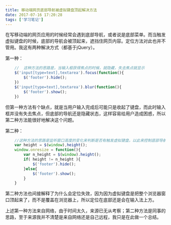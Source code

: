 ```yaml
---
title: 移动端网页底部导航被虚拟键盘顶起解决方法
date: 2017-07-16 17:20:28
tags: ['学习笔记']
---
```

在写移动端的网页应用的时候经常会遇到底部导航，或者说是底部菜单。而当触发虚拟键盘的时候，底部的导航会被顶起来，遮挡住网页内容。定位方法对此也并不管用。我这有两种解决方式（都基于jQuery）。
<!-- more -->
第一种：

```javascript
    //  这种方法的思路是，当输入框获得焦点的时候，就隐藏，失去焦点就显示
    $('input[type=text],textarea').focus(function(){
        $('footer').hide();
    })
    $('input[type=text],textarea').blur(function(){
        $('footer').show();
    })
```

但第一种方法有个缺点，就是当用户输入完成后可能只是收起了键盘，而此时输入框并没有失去焦点，但底部的导航还是隐藏状态，这样容易给用户造成困惑，所以第二种方法能很好地解决这个问题。

第二种：

```javascript
    //这种方法的思路是监听窗口高度的变化来判断是否有触发虚拟键盘，以此来控制底部导航的显示与隐藏
    var height = $(window),height();
    window.onresize = function(){
        var n_height = $(window).height();
        if( height != n_height ){
            $('footer').hide();
        }else{
            $('footer').show();
        }
    }
```

第二种方法也间接解释了为什么会定位失效，因为因为虚拟键盘是把整个浏览器窗口顶起来了，而不是覆盖在浏览器上，所以定位在底部还是会在输入法上方。

上述第一种方法来自网络，由于时间太久，来源已无从考察；第二种方法是同事的思路，至于来源我并不清楚是来自网络还是自己远程，我只是在此做一个总结。